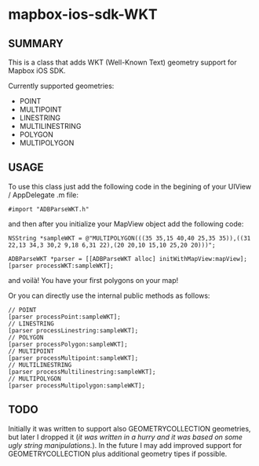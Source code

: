 mapbox-ios-sdk-WKT
==================

SUMMARY
-------
This is a class that adds WKT (Well-Known Text) geometry support for Mapbox iOS SDK.


Currently supported geometries:

 * POINT
 * MULTIPOINT
 * LINESTRING
 * MULTILINESTRING
 * POLYGON
 * MULTIPOLYGON

USAGE
-----
To use this class just add the following code in the begining of your UIView / AppDelegate .m file:
```
#import "ADBParseWKT.h"
```
and then after you initialize your MapView object add the following code:
```
NSString *sampleWKT = @"MULTIPOLYGON(((35 35,15 40,40 25,35 35)),((31 22,13 34,3 30,2 9,18 6,31 22),(20 20,10 15,10 25,20 20)))";

ADBParseWKT *parser = [[ADBParseWKT alloc] initWithMapView:mapView];
[parser processWKT:sampleWKT];
```
and voilà! You have your first polygons on your map!

Or you can directly use the internal public methods as follows:
```
// POINT
[parser processPoint:sampleWKT];
// LINESTRING
[parser processLinestring:sampleWKT];
// POLYGON
[parser processPolygon:sampleWKT];
// MULTIPOINT
[parser processMultipoint:sampleWKT];
// MULTILINESTRING
[parser processMultilinestring:sampleWKT];
// MULTIPOLYGON
[parser processMultipolygon:sampleWKT];
```

TODO
----
Initially it was written to support also GEOMETRYCOLLECTION geometries, but later I dropped it (_it was written in a hurry and it was based on some ugly string manipulations._). In the future I may add improved support for GEOMETRYCOLLECTION plus additional geometry tipes if possible.
